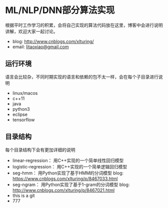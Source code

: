 # ML/NLP/DNN部分算法实现
根据平时工作学习的积累，会将自己实现的算法代码放在这里，博客中会进行说明讲解，欢迎大家一起讨论。
* blog: http://www.cnblogs.com/xlturing/
* email: litaoxiao@gmail.com

## 运行环境
语言会比较杂，不同时期实现的语言和依赖的包不太一样，会在每个子目录进行说明
* linux/macos
* c++11
* java
* python3
* eclipse
* tensorflow

## 目录结构
每个目录结构下会有更加详细的说明
* linear-regression： 用C++实现的一个简单线性回归模型
* logistic-regression： 用C++实现的一个简单逻辑回归模型
* seg-hmm： 用Python实现了基于HMM的分词模型 blog: https://www.cnblogs.com/xlturing/p/8467033.html
* seg-ngram： 用Python实现了基于1-gram的分词模型 blog: http://www.cnblogs.com/xlturing/p/8467021.html
* this is a git
* 777


